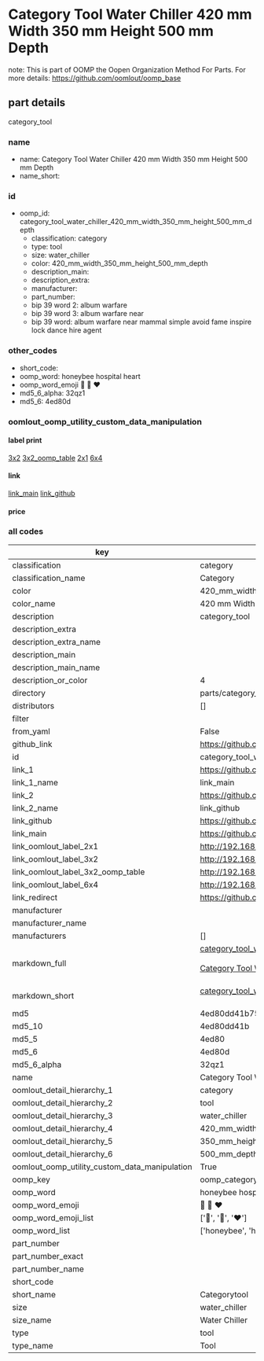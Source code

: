# Category Tool Water Chiller 420 mm Width 350 mm Height 500 mm Depth  

note: This is part of OOMP the Oopen Organization Method For Parts. For more details: https://github.com/oomlout/oomp_base

##  part details
  



category_tool



### name
* name: Category Tool Water Chiller 420 mm Width 350 mm Height 500 mm Depth
* name_short: 
### id
* oomp_id: category_tool_water_chiller_420_mm_width_350_mm_height_500_mm_depth
  * classification: category
  * type: tool
  * size: water_chiller
  * color: 420_mm_width_350_mm_height_500_mm_depth
  * description_main: 
  * description_extra: 
  * manufacturer: 
  * part_number: 
  * bip 39 word 2: album warfare
  * bip 39 word 3: album warfare near
  * bip 39 word: album warfare near mammal simple avoid fame inspire lock dance hire agent

### other_codes
* short_code: 
* oomp_word: honeybee hospital heart
* oomp_word_emoji :honeybee: :hospital: :heart:
* md5_6_alpha: 32qz1
* md5_6: 4ed80d






### oomlout_oomp_utility_custom_data_manipulation
#### label print
[3x2](http://192.168.1.245:1112/?label=oomp%2032qz1)
[3x2_oomp_table](http://192.168.1.108:1112/?label=oomp%2032qz1)
[2x1](http://192.168.1.242:1112/?label=oomp%2032qz1)
[6x4](http://192.168.1.55:1112/?label=oomp%2032qz1)    

#### link

[link_main](https://github.com/oomlout/oomlout_oomp_version_1_messy/tree/main/parts/category_tool_water_chiller_420_mm_width_350_mm_height_500_mm_depth) [link_github](https://github.com/oomlout/oomlout_oomp_version_1_messy/tree/main/parts/category_tool_water_chiller_420_mm_width_350_mm_height_500_mm_depth)                             

#### price







### all codes 
| key | value |  
| --- | --- |  
| classification | category |  
| classification_name | Category |  
| color | 420_mm_width_350_mm_height_500_mm_depth |  
| color_name | 420 mm Width 350 mm Height 500 mm Depth |  
| description | category_tool |  
| description_extra |  |  
| description_extra_name |  |  
| description_main |  |  
| description_main_name |  |  
| description_or_color | 4  |  
| directory | parts/category_tool_water_chiller_420_mm_width_350_mm_height_500_mm_depth |  
| distributors | [] |  
| filter |  |  
| from_yaml | False |  
| github_link | https://github.com/oomlout/oomlout_oomp_part_src/tree/main/parts/category_tool_water_chiller_420_mm_width_350_mm_height_500_mm_depth |  
| id | category_tool_water_chiller_420_mm_width_350_mm_height_500_mm_depth |  
| link_1 | https://github.com/oomlout/oomlout_oomp_version_1_messy/tree/main/parts/category_tool_water_chiller_420_mm_width_350_mm_height_500_mm_depth |  
| link_1_name | link_main |  
| link_2 | https://github.com/oomlout/oomlout_oomp_version_1_messy/tree/main/parts/category_tool_water_chiller_420_mm_width_350_mm_height_500_mm_depth |  
| link_2_name | link_github |  
| link_github | https://github.com/oomlout/oomlout_oomp_version_1_messy/tree/main/parts/category_tool_water_chiller_420_mm_width_350_mm_height_500_mm_depth |  
| link_main | https://github.com/oomlout/oomlout_oomp_version_1_messy/tree/main/parts/category_tool_water_chiller_420_mm_width_350_mm_height_500_mm_depth |  
| link_oomlout_label_2x1 | http://192.168.1.242:1112/?label=oomp%2032qz1 |  
| link_oomlout_label_3x2 | http://192.168.1.245:1112/?label=oomp%2032qz1 |  
| link_oomlout_label_3x2_oomp_table | http://192.168.1.108:1112/?label=oomp%2032qz1 |  
| link_oomlout_label_6x4 | http://192.168.1.55:1112/?label=oomp%2032qz1 |  
| link_redirect | https://github.com/oomlout/oomlout_oomp_version_1_messy/tree/main/parts/category_tool_water_chiller_420_mm_width_350_mm_height_500_mm_depth |  
| manufacturer |  |  
| manufacturer_name |  |  
| manufacturers | [] |  
| markdown_full | [category_tool_water_chiller_420_mm_width_350_mm_height_500_mm_depth](none)<br>[](none)<br>[Category Tool Water Chiller 420 Mm Width 350 Mm Height 500 Mm Depth](none)<br><br> |  
| markdown_short | [category_tool_water_chiller_420_mm_width_350_mm_height_500_mm_depth](none)<br><br> |  
| md5 | 4ed80dd41b754a4c4064886b273dc02f |  
| md5_10 | 4ed80dd41b |  
| md5_5 | 4ed80 |  
| md5_6 | 4ed80d |  
| md5_6_alpha | 32qz1 |  
| name | Category Tool Water Chiller 420 mm Width 350 mm Height 500 mm Depth |  
| oomlout_detail_hierarchy_1 | category |  
| oomlout_detail_hierarchy_2 | tool |  
| oomlout_detail_hierarchy_3 | water_chiller |  
| oomlout_detail_hierarchy_4 | 420_mm_width |  
| oomlout_detail_hierarchy_5 | 350_mm_height |  
| oomlout_detail_hierarchy_6 | 500_mm_depth |  
| oomlout_oomp_utility_custom_data_manipulation | True |  
| oomp_key | oomp_category_tool_water_chiller_420_mm_width_350_mm_height_500_mm_depth |  
| oomp_word | honeybee hospital heart |  
| oomp_word_emoji | :honeybee: :hospital: :heart: |  
| oomp_word_emoji_list | [':honeybee:', ':hospital:', ':heart:'] |  
| oomp_word_list | ['honeybee', 'hospital', 'heart'] |  
| part_number |  |  
| part_number_exact |  |  
| part_number_name |  |  
| short_code |  |  
| short_name | Categorytool |  
| size | water_chiller |  
| size_name | Water Chiller |  
| type | tool |  
| type_name | Tool |  
